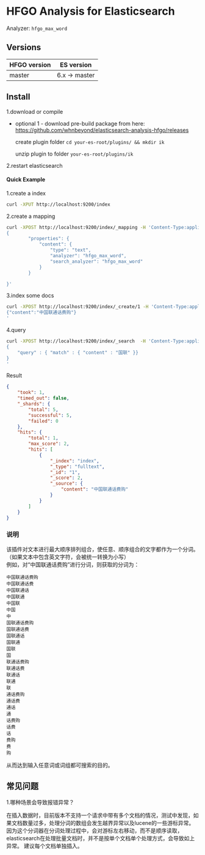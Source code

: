 HFGO Analysis for Elasticsearch
=============================

Analyzer:  `hfgo_max_word`

Versions
--------

HFGO version | ES version
-----------|-----------
master | 6.x -> master

Install
-------

1.download or compile

* optional 1 - download pre-build package from here: https://github.com/whnbeyond/elasticsearch-analysis-hfgo/releases

    create plugin folder `cd your-es-root/plugins/ && mkdir ik`

    unzip plugin to folder `your-es-root/plugins/ik`

2.restart elasticsearch



#### Quick Example

1.create a index

```bash
curl -XPUT http://localhost:9200/index
```

2.create a mapping

```bash
curl -XPOST http://localhost:9200/index/_mapping -H 'Content-Type:application/json' -d'
{
        "properties": {
            "content": {
                "type": "text",
                "analyzer": "hfgo_max_word",
                "search_analyzer": "hfgo_max_word"
            }
        }

}'
```

3.index some docs

```bash
curl -XPOST http://localhost:9200/index/_create/1 -H 'Content-Type:application/json' -d'
{"content":"中国联通话费购"}
'
```


4.query

```bash
curl -XPOST http://localhost:9200/index/_search  -H 'Content-Type:application/json' -d'
{
    "query" : { "match" : { "content" : "国联" }}
}
'
```

Result

```json
{
    "took": 1,
    "timed_out": false,
    "_shards": {
        "total": 5,
        "successful": 5,
        "failed": 0
    },
    "hits": {
        "total": 1,
        "max_score": 2,
        "hits": [
            {
                "_index": "index",
                "_type": "fulltext",
                "_id": "1",
                "_score": 2,
                "_source": {
                    "content": "中国联通话费购"
                }
            }
        ]
    }
}
```


### 说明

该插件对文本进行最大顺序排列组合，使任意、顺序组合的文字都作为一个分词。（如果文本中包含英文字符，会被统一转换为小写）<br>
例如，对“中国联通话费购”进行分词，则获取的分词为：

```
中国联通话费购
中国联通话费
中国联通话
中国联通
中国联
中国
中
国联通话费购
国联通话费
国联通话
国联通
国联
国
联通话费购
联通话费
联通话
联通
联
通话费购
通话费
通话
通
话费购
话费
话
费购
费
购
```
从而达到输入任意词或词组都可搜索的目的。

常见问题
-------

1.哪种场景会导致报错异常？

在插入数据时，目前版本不支持一个请求中带有多个文档的情况，测试中发现，如果文档数量过多，处理分词的数组会发生越界异常以及lucene的一些游标异常。因为这个分词器在分词处理过程中，会对游标左右移动，而不是顺序读取，elasticsearch在处理批量文档时，并不是按单个文档单个处理方式，会导致如上异常。
建议每个文档单独插入。


